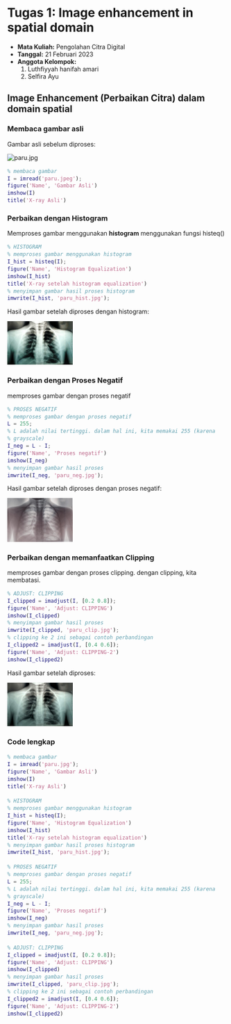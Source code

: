 # Tugas 1: Image enhancement in spatial domain

- **Mata Kuliah:** Pengolahan Citra Digital
- **Tanggal:** 21 Februari 2023
- **Anggota Kelompok:**
    1. Luthfiyyah hanifah amari
    2. Selfira Ayu

## Image Enhancement (Perbaikan Citra) dalam domain spatial

### Membaca gambar asli

Gambar asli sebelum diproses:

<img src="paru.jpg" alt="paru.jpg" width="30%" height="30%">


```matlab
% membaca gambar
I = imread('paru.jpeg');
figure('Name', 'Gambar Asli')
imshow(I)
title('X-ray Asli')
```

### Perbaikan dengan Histogram

Memproses gambar menggunakan **histogram** menggunakan fungsi histeq()

```matlab
% HISTOGRAM
% memproses gambar menggunakan histogram
I_hist = histeq(I);
figure('Name', 'Histogram Equalization')
imshow(I_hist)
title('X-ray setelah histogram equalization')
% menyimpan gambar hasil proses histogram
imwrite(I_hist, 'paru_hist.jpg');
```

Hasil gambar setelah diproses dengan histogram:

<img src="paru_hist.jpg" alt="paru_hist.jpg" width="30%" height="30%">


### Perbaikan dengan Proses Negatif

memproses gambar dengan proses negatif

```matlab
% PROSES NEGATIF
% memproses gambar dengan proses negatif
L = 255;
% L adalah nilai tertinggi. dalam hal ini, kita memakai 255 (karena
% grayscale)
I_neg = L - I;
figure('Name', 'Proses negatif')
imshow(I_neg)
% menyimpan gambar hasil proses
imwrite(I_neg, 'paru_neg.jpg');
```

Hasil gambar setelah diproses dengan proses negatif:

<img src="paru_neg.jpg" alt="paru_neg_.jpg" width="30%" height="30%">

### Perbaikan dengan memanfaatkan Clipping

memproses gambar dengan proses clipping. dengan clipping, kita membatasi.

```matlab
% ADJUST: CLIPPING
I_clipped = imadjust(I, [0.2 0.8]);
figure('Name', 'Adjust: CLIPPING')
imshow(I_clipped)
% menyimpan gambar hasil proses
imwrite(I_clipped, 'paru_clip.jpg');
% clipping ke 2 ini sebagai contoh perbandingan
I_clipped2 = imadjust(I, [0.4 0.6]);
figure('Name', 'Adjust: CLIPPING-2')
imshow(I_clipped2)
```

Hasil gambar setelah diproses:

<img src="paru_clip.jpg" alt="paru_clip.jpg" width="30%" height="30%">



### Code lengkap

```matlab
% membaca gambar
I = imread('paru.jpg');
figure('Name', 'Gambar Asli')
imshow(I)
title('X-ray Asli')

% HISTOGRAM
% memproses gambar menggunakan histogram
I_hist = histeq(I);
figure('Name', 'Histogram Equalization')
imshow(I_hist)
title('X-ray setelah histogram equalization')
% menyimpan gambar hasil proses histogram
imwrite(I_hist, 'paru_hist.jpg');

% PROSES NEGATIF
% memproses gambar dengan proses negatif
L = 255;
% L adalah nilai tertinggi. dalam hal ini, kita memakai 255 (karena
% grayscale)
I_neg = L - I;
figure('Name', 'Proses negatif')
imshow(I_neg)
% menyimpan gambar hasil proses
imwrite(I_neg, 'paru_neg.jpg');

% ADJUST: CLIPPING
I_clipped = imadjust(I, [0.2 0.8]);
figure('Name', 'Adjust: CLIPPING')
imshow(I_clipped)
% menyimpan gambar hasil proses
imwrite(I_clipped, 'paru_clip.jpg');
% clipping ke 2 ini sebagai contoh perbandingan
I_clipped2 = imadjust(I, [0.4 0.6]);
figure('Name', 'Adjust: CLIPPING-2')
imshow(I_clipped2)
```